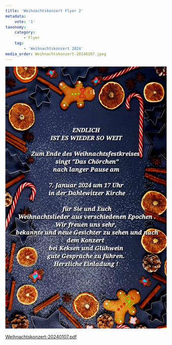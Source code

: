 ```yaml
---
title: 'Weihnachtskonzert Flyer 2'
metadata:
    vote: '1'
taxonomy:
    category:
        - Flyer
    tag:
        - 'Weihnachtskonzert 2024'
media_order: Weihnachtskonzert-20240107.jpeg
---
```


![Weihnachtskonzert-20240107](Weihnachtskonzert-20240107.jpeg "Weihnachtskonzert-20240107")

[Weihnachtskonzert-20240107.pdf](Weihnachtskonzert-20240107.pdf)